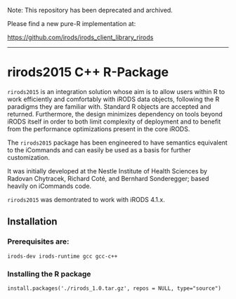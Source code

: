 Note: This repository has been deprecated and archived.

Please find a new pure-R implementation at:

https://github.com/irods/irods_client_library_rirods

---

# rirods2015 C++ R-Package

`rirods2015` is an integration solution whose aim is to allow users within R to work efficiently and comfortably with iRODS data objects, following the R paradigms they are familiar with. Standard R objects are accepted and returned. Furthermore, the design minimizes dependency on tools beyond iRODS itself in order to both limit complexity of deployment and to benefit from the performance optimizations present in the core iRODS.

The `rirods2015` package has been engineered to have semantics equivalent to the iCommands and can easily be used as a basis for further customization.

It was initially developed at the Nestle Institute of Health Sciences by Radovan Chytracek, Richard Coté, and Bernhard Sonderegger; based heavily on iCommands code.

`rirods2015` was demontrated to work with iRODS 4.1.x.


## Installation
### Prerequisites are:
`irods-dev irods-runtime gcc gcc-c++`
### Installing the R package
`install.packages('./rirods_1.0.tar.gz', repos = NULL, type="source")`
